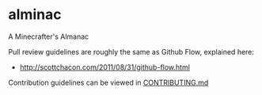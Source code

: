 # alminac
A Minecrafter's Almanac

Pull review guidelines are roughly the same as Github Flow, explained here:
 * http://scottchacon.com/2011/08/31/github-flow.html

Contribution guidelines can be viewed in [CONTRIBUTING.md](CONTRIBUTING.md)
